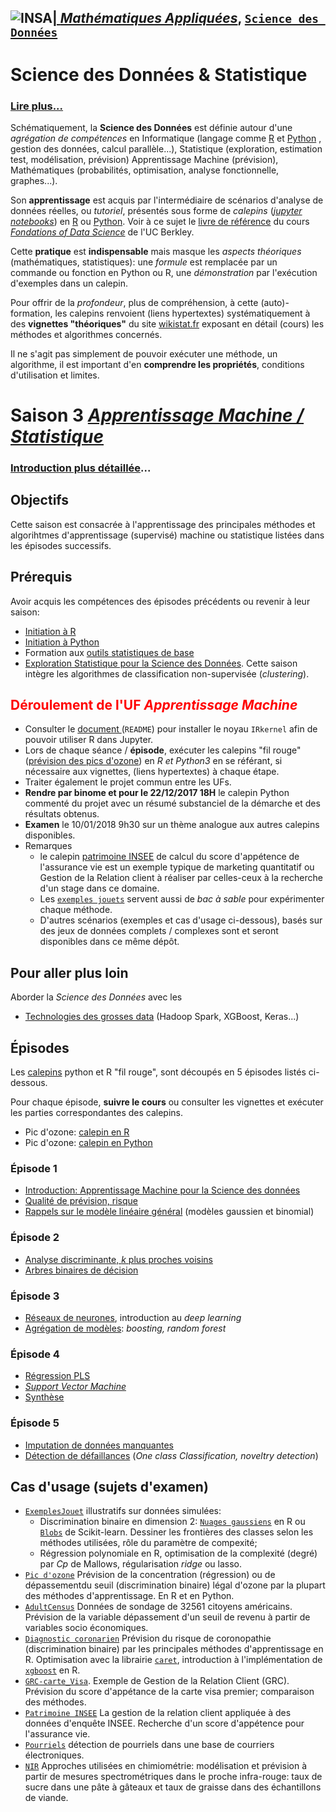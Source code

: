 ## <a href="http://www.insa-toulouse.fr/" ><img src="http://www.math.univ-toulouse.fr/~besse/Wikistat/Images/Logo_INSAvilletoulouse-RVB.png" style="float:left; max-width: 80px; display: inline" alt="INSA"/> |  [*Mathématiques Appliquées*](http://www.math.insa-toulouse.fr/fr/index.html), [`Science des Données`](http://www.math.insa-toulouse.fr/fr/enseignement.html) 

# Science des Données & Statistique

### [Lire plus...](http://www.math.univ-toulouse.fr/~besse/Wikistat/pdf/st-lm-Intro-Stat_SD.pdf)

Schématiquement, la **Science des Données** est définie autour d'une *agrégation de compétences* en Informatique (langage comme [R](href="https://cran.r-project.org/) et [Python](https://www.python.org/) , gestion des données, calcul parallèle...), Statistique (exploration, estimation test, modélisation, prévision) Apprentissage Machine (prévision), Mathématiques (probabilités, optimisation, analyse fonctionnelle, graphes...). 

Son **apprentissage** est acquis par l'intermédiaire de scénarios d'analyse de données réelles, ou *tutoriel*, présentés sous forme de *calepins* ([*jupyter notebooks*](http://jupyter.org/)) en [R](href="https://cran.r-project.org/) ou [Python](https://www.python.org/). Voir à ce sujet le [livre de référence](https://www.inferentialthinking.com/) du cours [*Fondations of Data Science*](http://data8.org/) de l'UC Berkley.

Cette **pratique** est **indispensable** mais masque les *aspects théoriques* (mathématiques, statistiques): une *formule* est remplacée par un commande ou fonction en Python ou R, une *démonstration* par l'exécution d'exemples dans un calepin.

Pour offrir de la *profondeur*, plus de compréhension, à cette (auto)-formation, les calepins renvoient (liens hypertextes) systématiquement à des **vignettes "théoriques"**  du site [wikistat.fr](http://wikistat.fr/) exposant en détail (cours) les méthodes et algorithmes concernés.

Il ne s'agit pas simplement de pouvoir exécuter une méthode, un algorithme, il est important d'en **comprendre les propriétés**, conditions d'utilisation et limites.

# Saison 3 [*Apprentissage Machine / Statistique*](\http://wikistat.fr)

### [Introduction plus détaillée](http://www.math.univ-toulouse.fr/~besse/Wikistat/pdf/st-m-Intro-ApprentStat.pdf)...

## Objectifs

Cette saison est consacrée à l'apprentissage des principales méthodes et algorihtmes d'apprentissage (supervisé) machine ou statistique listées dans les épisodes successifs.

## Prérequis
Avoir acquis les compétences des épisodes précédents ou revenir à leur saison:

- [Initiation à R](https://github.com/wikistat/Intro-R)
- [Initiation à Python](https://github.com/wikistat/Intro-Python)
- Formation aux [outils statistiques de base](https://github.com/wikistat/StatElem)
- [Exploration Statistique pour la Science des Données](https://github.com/wikistat/Exploration). Cette saison intègre les algorithmes de classification non-supervisée (*clustering*).

## <FONT COLOR="Red"> Déroulement de l'UF *Apprentissage Machine* </font>

- Consulter le [document ](https://github.com/wikistat/Intro-R) (`README`) pour installer le noyau `IRkernel` afin de pouvoir utiliser R dans Jupyter.
- Lors de chaque séance / **épisode**, exécuter les calepins "fil rouge" ([prévision des pics d'ozone](https://github.com/wikistat/Apprentissage/tree/master/Pic-ozone)) en *R et Python3* en se référant, si nécessaire aux vignettes, (liens hypertextes) à chaque étape. 
- Traiter également le projet commun entre les UFs. 
- **Rendre par binome et pour le 22/12/2017 18H** le calepin Python commenté du projet avec un résumé substanciel de la démarche et des résultats obtenus.
- **Examen** le 10/01/2018 9h30 sur un thème analogue aux autres calepins disponibles.
- Remarques
	- le calepin [patrimoine INSEE](https://github.com/wikistat/Apprentissage/tree/master/Patrim-Insee) de calcul du score d'appétence de l'assurance vie est un exemple typique de marketing quantitatif ou Gestion de la Relation client à réaliser par celles-ceux à la recherche d'un stage dans ce domaine.
	- Les [`exemples jouets`](https://github.com/wikistat/Apprentissage/tree/master/ExemplesJouet) servent aussi de *bac à sable* pour expérimenter chaque méthode. 
	- D'autres scénarios (exemples et cas d'usage ci-dessous), basés sur des jeux de données complets / complexes sont et seront disponibles dans ce même dépôt.

## Pour aller plus loin
Aborder la *Science des Données* avec les 

- [Technologies des grosses data](https://github.com/wikistat/Ateliers-Big-Data) (Hadoop Spark, XGBoost, Keras...)

## Épisodes 
Les [calepins]((https://github.com/wikistat/Apprentissage/tree/master/Pic-ozone)) python et R "fil rouge", sont découpés en 5 épisodes listés ci-dessous. 

Pour chaque épisode, **suivre le cours** ou consulter les vignettes et exécuter les parties correspondantes des calepins. 

- Pic d'ozone: [calepin en R](https://github.com/wikistat/Apprentissage/blob/master/Pic-ozone/Apprent-R-Ozone.ipynb)
- Pic d'ozone: [calepin en Python](https://github.com/wikistat/Apprentissage/blob/master/Pic-ozone/Apprent-Python-Ozone.ipynb)

### Épisode 1 
- [Introduction: Apprentissage Machine pour la Science des données](http://wikistat.fr/pdf/st-m-Intro-ApprentStat.pdf)
- [Qualité de prévision, risque](http://wikistat.fr/pdf/st-m-app-risque.pdf)
- [Rappels sur le modèle linéaire général](http://wikistat.fr/pdf/st-m-app-rlogit.pdf) (modèles gaussien et binomial)

### Épisode 2
- [Analyse discriminante, *k* plus proches voisins](http://wikistat.fr/pdf/st-m-app-add.pdf)
- [Arbres binaires de décision](http://wikistat.fr/pdf/st-m-app-cart.pdf)

### Épisode 3
- [Réseaux de neurones](http://wikistat.fr/pdf/st-m-app-rn.pdf), introduction au *deep learning*
- [Agrégation de modèles](http://wikistat.fr/pdf/st-m-app-agreg.pdf): *boosting, random forest*

### Épisode 4
- [Régression PLS](http://wikistat.fr/pdf/st-m-app-sparse-pls.pdf)
- [*Support Vector Machine*](http://wikistat.fr/pdf/st-m-app-svm.pdf)
- [Synthèse](http://wikistat.fr/pdf/st-m-app-conclusion.pdf)

### Épisode 5
- [Imputation de données manquantes](http://wikistat.fr/pdf/st-m-app-idm.pdf)
- [Détection de défaillances](http://wikistat.fr/pdf/st-m-app-anomalies.pdf) (*One class Classification, noveltry detection*) 


## Cas d'usage (sujets d'examen)

- [`ExemplesJouet`](https://github.com/wikistat/Apprentissage/tree/master/ExemplesJouet) illustratifs sur données simulées:
	- Discrimination binaire en dimension 2: [`Nuages gaussiens`](https://github.com/wikistat/Apprentissage/tree/master/ExemplesJouet/Apprent-R-Clouds.ipynb) en R ou [`Blobs`](https://github.com/wikistat/Apprentissage/tree/master/ExemplesJouet/Apprent-Python-Blobs.ipynb) de Scikit-learn. Dessiner les frontières des classes selon les méthodes utilisées, rôle du paramètre de compexité;
	- Régression polynomiale en R, optimisation de la complexité (degré) par *Cp* de Mallows, régularisation *ridge* ou lasso.
- [`Pic d'ozone`](https://github.com/wikistat/Apprentissage/tree/master/Pic-ozone) Prévision de la concentration (régression) ou de dépassementdu seuil (discrimination binaire) légal d'ozone par la plupart des méthodes d'apprentissage. En R et en Python.
- [`AdultCensus`](https://github.com/wikistat/Apprentissage/blob/master/Adult-Census/) Données de sondage de 32561 citoyens américains. Prévision de la variable dépassement d'un seuil de revenu à partir de variables socio économiques.
- [`Diagnostic coronarien`](https://github.com/wikistat/Apprentissage/tree/master/Diag-coro) Prévision du risque de coronopathie (discrimination binaire) par les principales méthodes d'apprentissage en R. Optimisation avec la librairie [`caret`](http://topepo.github.io/caret/index.html), introduction à l'implémentation de [`xgboost`](https://xgboost.readthedocs.io/en/latest/) en R.
- [`GRC-carte_Visa`](https://github.com/wikistat/Apprentissage/tree/master/GRC-carte_Visa). Exemple de Gestion de la Relation Client (GRC). Prévision du score d'appétance de la carte visa premier; comparaison des méthodes.
- [`Patrimoine INSEE`](https://github.com/wikistat/Apprentissage/tree/master/Patrim-Insee) La gestion de la relation client appliquée à des données d'enquête INSEE. Recherche d'un score d'appétence pour l'assurance vie.
- [`Pourriels`](https://github.com/wikistat/Apprentissage/blob/master/Spam/) détection de pourriels dans une base de courriers électroniques.
- [`NIR`](https://github.com/wikistat/Apprentissage/blob/master/NIR/) Approches utilisées en chimiométrie: modélisation et prévision à partir de mesures spectrométriques dans le proche infra-rouge: taux de sucre dans une pâte à gâteaux et taux de graisse dans des échantillons de viande.




